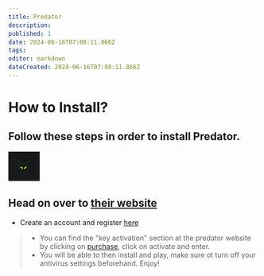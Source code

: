 ```yaml
---
title: Predator
description: 
published: 1
date: 2024-06-16T07:08:11.866Z
tags: 
editor: markdown
dateCreated: 2024-06-16T07:08:11.866Z
---
```



# How to Install?
## Follow these steps in order to install Predator.

![image_2024-06-16_123147146.png](/image_2024-06-16_123147146.png)

## Head on over to [their website](https://predator.systems)

- Create an account and register [here](https://predator.systems/register/)

> - You can find the "key activation" section at the predator website by clicking on [purchase](https://predator.systems/products/), click on activate and enter.
> - You will be able to then install and play, make sure ot turn off your antivirus settings beforehand. Enjoy!